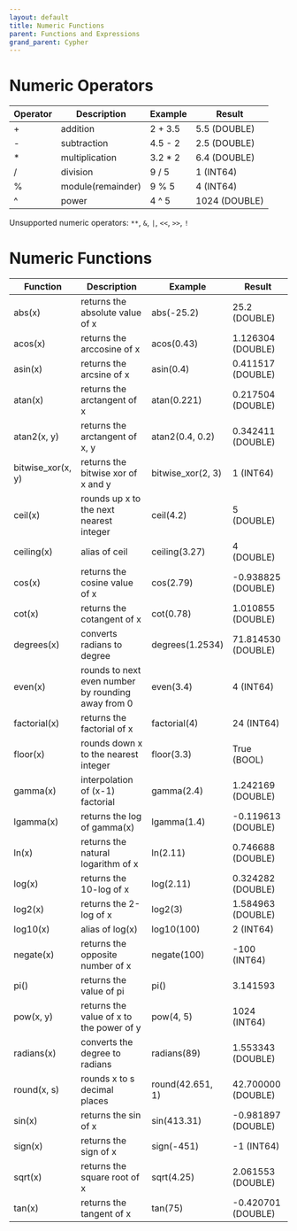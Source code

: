 ```yaml
---
layout: default
title: Numeric Functions
parent: Functions and Expressions 
grand_parent: Cypher
---
```


# Numeric Operators

| Operator | Description | Example | Result |
| ----------- | ----------- |  ----------- |  ----------- |
| + | addition | 2 + 3.5  | 5.5 (DOUBLE) | 
| - | subtraction | 4.5 - 2 | 2.5 (DOUBLE) |
| * | multiplication | 3.2 * 2 | 6.4 (DOUBLE) |
| / | division | 9 / 5 | 1 (INT64) |
| % | module(remainder) | 9 % 5 | 4 (INT64) |
| ^ | power | 4 ^ 5 | 1024 (DOUBLE) |

Unsupported numeric operators: 
`**`, `&`, `|`, `<<`, `>>`, `!`

# Numeric Functions

| Function | Description | Example | Result |
| ----------- | ----------- |  ----------- |  ----------- |
| abs(x) | returns the absolute value of x | abs(-25.2) | 25.2 (DOUBLE) |
| acos(x) | returns the arccosine of x | acos(0.43) | 1.126304 (DOUBLE) |
| asin(x) | returns the arcsine of x | asin(0.4) | 0.411517 (DOUBLE) |
| atan(x) | returns the arctangent of x | atan(0.221) | 0.217504 (DOUBLE) |
| atan2(x, y) | returns the arctangent of x, y | atan2(0.4, 0.2) | 0.342411 (DOUBLE) |
| bitwise_xor(x, y) | returns the bitwise xor of x and y | bitwise_xor(2, 3) | 1 (INT64) |
| ceil(x) | rounds up x to the next nearest integer | ceil(4.2) | 5 (DOUBLE) |
| ceiling(x) | alias of ceil | ceiling(3.27) | 4 (DOUBLE) |
| cos(x) | returns the cosine value of x | cos(2.79) | -0.938825 (DOUBLE) | 
| cot(x) | returns the cotangent of x | cot(0.78) | 1.010855 (DOUBLE) |
| degrees(x) | converts radians to degree | degrees(1.2534) | 71.814530 (DOUBLE) |
| even(x) | rounds to next even number by rounding away from 0  | even(3.4) | 4 (INT64) |
| factorial(x) | returns the factorial of x | factorial(4) | 24 (INT64) |
| floor(x) | rounds down x to the nearest integer | floor(3.3) | True (BOOL) |
| gamma(x) | interpolation of (x-1) factorial | gamma(2.4) | 1.242169 (DOUBLE) |
| lgamma(x) | returns the log of gamma(x) | lgamma(1.4) | -0.119613 (DOUBLE) |
| ln(x) | returns the natural logarithm of x | ln(2.11) | 0.746688 (DOUBLE) |
| log(x) | returns the 10-log of x | log(2.11) | 0.324282 (DOUBLE) |
| log2(x) | returns the 2-log of x | log2(3) | 1.584963 (DOUBLE) |
| log10(x) | alias of log(x) | log10(100) | 2 (INT64) |
| negate(x) | returns the opposite number of x | negate(100) | -100 (INT64) |
| pi() | returns the value of pi | pi() | 3.141593 | 
| pow(x, y) | returns the value of x to the power of y | pow(4, 5) | 1024 (INT64) |
| radians(x) | converts the degree to radians | radians(89) | 1.553343 (DOUBLE) |
| round(x, s) | rounds x to s decimal places | round(42.651, 1) | 42.700000 (DOUBLE) |
| sin(x) | returns the sin of x | sin(413.31) | -0.981897 (DOUBLE) |
| sign(x) | returns the sign of x | sign(-451) | -1 (INT64) |
| sqrt(x) | returns the square root of x | sqrt(4.25) | 2.061553 (DOUBLE) |
| tan(x) | returns the tangent of x | tan(75) | -0.420701 (DOUBLE) |
